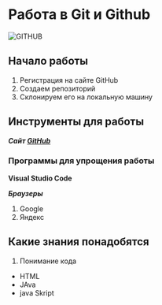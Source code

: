 # Работа в Git и Github

![GITHUB](https://stickerzone.shop/wp-content/uploads/2018/05/GitHub-–-Security-1.png)








## Начало работы
 
 1. Регистрация на сайте GitHub
 1. Создаем репозиторий
 3. Склонируем его на локальную машину

 ## Инструменты для работы

 ***Сайт [GitHub](https://github.com)***


 ### Программы для упрощения работы 

 **Visual Studio Code**

 ***Браузеры***
 1. Google
 1. Яндекс
 
 ## Какие знания понадобятся 

 1. Понимание кода
* HTML
* JAva
* java Skript


 
 
